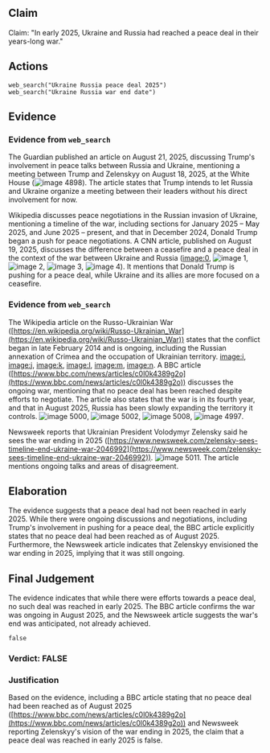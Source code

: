 ## Claim
Claim: "In early 2025, Ukraine and Russia had reached a peace deal in their years-long war."

## Actions
```
web_search("Ukraine Russia peace deal 2025")
web_search("Ukraine Russia war end date")
```

## Evidence
### Evidence from `web_search`
The Guardian published an article on August 21, 2025, discussing Trump's involvement in peace talks between Russia and Ukraine, mentioning a meeting between Trump and Zelenskyy on August 18, 2025, at the White House (![image 4898](media/2025-08-28_15-35-1756395339-850858.jpg)). The article states that Trump intends to let Russia and Ukraine organize a meeting between their leaders without his direct involvement for now.

Wikipedia discusses peace negotiations in the Russian invasion of Ukraine, mentioning a timeline of the war, including sections for January 2025 – May 2025, and June 2025 – present, and that in December 2024, Donald Trump began a push for peace negotiations. A CNN article, published on August 19, 2025, discusses the difference between a ceasefire and a peace deal in the context of the war between Ukraine and Russia (<image:0>, ![image 1](media/0.jpg), ![image 2](media/3.jpg), ![image 3](media/4.jpg), ![image 4](media/5.jpg)). It mentions that Donald Trump is pushing for a peace deal, while Ukraine and its allies are more focused on a ceasefire.


### Evidence from `web_search`
The Wikipedia article on the Russo-Ukrainian War ([https://en.wikipedia.org/wiki/Russo-Ukrainian_War](https://en.wikipedia.org/wiki/Russo-Ukrainian_War)) states that the conflict began in late February 2014 and is ongoing, including the Russian annexation of Crimea and the occupation of Ukrainian territory. <image:i>, <image:j>, <image:k>, <image:l>, <image:m>, <image:n>. A BBC article ([https://www.bbc.com/news/articles/c0l0k4389g2o](https://www.bbc.com/news/articles/c0l0k4389g2o)) discusses the ongoing war, mentioning that no peace deal has been reached despite efforts to negotiate. The article also states that the war is in its fourth year, and that in August 2025, Russia has been slowly expanding the territory it controls. ![image 5000](media/2025-08-29_07-11-1756451515-748344.jpg), ![image 5002](media/2025-08-29_07-11-1756451516-148510.jpg), ![image 5008](media/2025-08-29_07-11-1756451519-202482.jpg), ![image 4997](media/2025-08-29_07-11-1756451515-131491.jpg).

Newsweek reports that Ukrainian President Volodymyr Zelensky said he sees the war ending in 2025 ([https://www.newsweek.com/zelensky-sees-timeline-end-ukraine-war-2046992](https://www.newsweek.com/zelensky-sees-timeline-end-ukraine-war-2046992)). ![image 5011](media/2025-08-29_07-12-1756451525-653072.jpg). The article mentions ongoing talks and areas of disagreement.


## Elaboration
The evidence suggests that a peace deal had not been reached in early 2025. While there were ongoing discussions and negotiations, including Trump's involvement in pushing for a peace deal, the BBC article explicitly states that no peace deal had been reached as of August 2025. Furthermore, the Newsweek article indicates that Zelenskyy envisioned the war ending in 2025, implying that it was still ongoing.


## Final Judgement
The evidence indicates that while there were efforts towards a peace deal, no such deal was reached in early 2025. The BBC article confirms the war was ongoing in August 2025, and the Newsweek article suggests the war's end was anticipated, not already achieved.

`false`

### Verdict: FALSE

### Justification
Based on the evidence, including a BBC article stating that no peace deal had been reached as of August 2025 ([https://www.bbc.com/news/articles/c0l0k4389g2o](https://www.bbc.com/news/articles/c0l0k4389g2o)) and Newsweek reporting Zelenskyy's vision of the war ending in 2025, the claim that a peace deal was reached in early 2025 is false.
